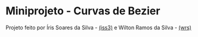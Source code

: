 # Miniprojeto - Curvas de Bezier
Projeto feito por
Íris Soares da Silva - [(iss3)](https://github.com/irixs "GitHub") e
Wilton Ramos da Silva - [(wrs)](https://github.com/v1lton "GitHub")

